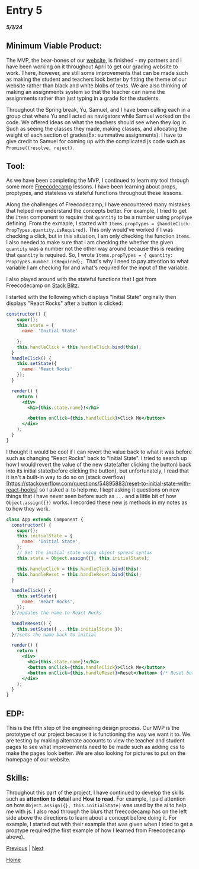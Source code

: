 # Entry 5
##### 5/1/24

## **Minimum Viable Product**:

The MVP, the bear-bones of our [website](https://ricegrades.pages.dev/), is finished - my partners and I have been working on it throughout April to get our grading website to work. There, however, are still some improvements that can be made such as making the student and teachers look better by fitting the theme of our website rather than black and white blobs of texts. We are also thinking of making an assignments system so that the teacher can name the assignments rather than just typing in a grade for the students.

Throughout the Spring break, Yu, Samuel, and I have been calling each in a group chat where Yu and I acted as navigators while Samuel worked on the code. We offered ideas on what the teachers should see when they log in. Such as seeing the classes they made, making classes, and allocating the weight of each section of grades(Ex: summative assignments). I have to give credit to Samuel for coming up with the complicated js code such as `Promise((resolve, reject)`.

## **Tool**:

As we have been completing the MVP, I continued to learn my tool through some more [Freecodecamp](https://www.freecodecamp.org/learn/front-end-development-libraries/#react) lessons. I have been learning about props, proptypes, and stateless vs stateful functions throughout these lessons.

Along the challenges of Freecodecamp, I have encountered many mistakes that helped me understand the concepts better. For example, I tried to get the `Items` component to require that `quantity` to be a number using `propType` defining. From the exmaple, I started with `Items.propTypes = {handleClick: PropTypes.quantity.isRequired}`. This only would've worked if I was checking a click, but in this situation, I am only checking the function `Items`. I also needed to make sure that I am checking the whether the given `quantity` was a number not the other way around because this is reading that `quantity` is required. So, I wrote `Items.propTypes = { quantity: PropTypes.number.isRequired};`. That's why I need to pay attention to what variable I am checking for and what's required for the input of the variable.

I also played around with the stateful functions that I got from Freecodecamp on [Stack Blitz](https://stackblitz.com/edit/af-react-sandbox?file=index.js).

I started with the following which displays "Initial State" orginally then displays "React Rocks" after a button is clicked:

```jsx
constructor() {
    super();
    this.state = {
      name: 'Initial State'

    };
    this.handleClick = this.handleClick.bind(this);
  }
  handleClick() {
    this.setState({
      name: 'React Rocks'
    });
  }

  render() {
    return (
      <div>
        <h1>{this.state.name}!</h1>

        <button onClick={this.handleClick}>Click Me</button>
      </div>
    );
  }
}
```

I thought it would be cool if I can revert the value back to what it was before such as changing "React Rocks" back to "Initial State". I tried to search up how I would revert the value of the new state(after clicking the button) back into its initial state(before clicking the button), but unfortunately, I read that it isn't a built-in way to do so on (stack overflow)[https://stackoverflow.com/questions/54895883/reset-to-initial-state-with-react-hooks] so I  asked ai to help me. I kept asking it questions on new things that I have never seen before such as `...` and a little bit of how `Object.assign({})` works. I recorded these new js methods in my notes as to how they work.

```jsx
class App extends Component {
  constructor() {
    super();
    this.initialState = {
      name: 'Initial State',
    };
    // Set the initial state using object spread syntax
    this.state = Object.assign({}, this.initialState);

    this.handleClick = this.handleClick.bind(this);
    this.handleReset = this.handleReset.bind(this);
  }

  handleClick() {
    this.setState({
      name: 'React Rocks',
    });
  }//updates the name to React Rocks

  handleReset() {
    this.setState({ ...this.initialState });
  }//sets the name back to initial

  render() {
    return (
      <div>
        <h1>{this.state.name}!</h1>
        <button onClick={this.handleClick}>Click Me</button>
        <button onClick={this.handleReset}>Reset</button> {/* Reset button */}
      </div>
    );
  }
}
```


## **EDP**:

This is the fifth step of the engineering design process. Our MVP is the prototype of our project because it is functioning the way we want it to. We are testing by making alternate accounts to view the teacher and student pages to see what improvements need to be made such as adding css to make the pages look better. We are also looking for pictures to put on the homepage of our website.

## **Skills**:

Throughout this part of the project, I have continued to develop the skills such as **attention to detail** and **How to read.** For example, I paid attention on how `Object.assign({}, this.initialState)` was used by the ai to help me with js. I also read through the blurs that freecodecamp has on the left side above the directions to learn about a concept before doing it. For example, I started out with their example that was given when I tried to get a proptype required(the first example of how I learned from Freecodecamp above).

[Previous](entry04.md) | [Next](entry06.md)

[Home](../README.md)
